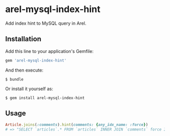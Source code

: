 # arel-mysql-index-hint

Add index hint to MySQL query in Arel.

## Installation

Add this line to your application's Gemfile:

```ruby
gem 'arel-mysql-index-hint'
```

And then execute:

    $ bundle

Or install it yourself as:

    $ gem install arel-mysql-index-hint

## Usage

```ruby
Article.joins(:comments).hint(comments: {any_idx_name: :force})
# => "SELECT `articles`.* FROM `articles` INNER JOIN `comments` force INDEX (any_idx_name) ON `comments"
```
